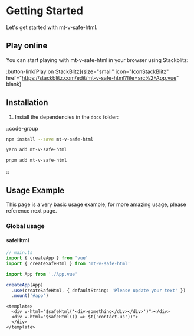 # Getting Started

Let's get started with mt-v-safe-html.

## Play online

You can start playing with mt-v-safe-html in your browser using Stackblitz:

:button-link[Play on StackBlitz]{size="small" icon="IconStackBlitz" href="https://stackblitz.com/edit/mt-v-safe-html?file=src%2FApp.vue" blank}

## Installation

1. Install the dependencies in the `docs` folder:

::code-group

  ```bash [npm]
  npm install --save mt-v-safe-html
  ```

  ```bash [yarn]
  yarn add mt-v-safe-html
  ```

  ```bash [pnpm]
  pnpm add mt-v-safe-html
  ```
::

## Usage Example
This page is a very basic usage example, for more amazing usage, please reference next page.
### Global usage

#### safeHtml
```ts
// main.ts
import { createApp } from 'vue'
import { createSafeHtml } from 'mt-v-safe-html'

import App from './App.vue'

createApp(App)
  .use(createSafeHtml, { defaultString: 'Please update your text' }) 
  .mount('#app')
```

```vue
<template>
  <div v-html="$safeHtml('<div>something</div></div>')"></div>
  <div v-html="$safeHtml(() => $t('contact-us'))">
  </div>
</template>
```
